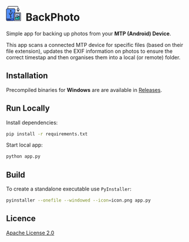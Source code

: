 # <img src="icon.png" height="40"> &nbsp;BackPhoto

Simple app for backing up photos from your **MTP (Android) Device**.

This app scans a connected MTP device for specific files (based on their file extension), updates the EXIF information on photos to ensure the correct timestap and then organises them into a local (or remote) folder.

## Installation

Precompiled binaries for **Windows** are are available in [Releases](https://github.com/jcbyte/backPhoto/releases).

## Run Locally

Install dependencies:

```bash
pip install -r requirements.txt
```

Start local app:

```bash
python app.py
```

## Build

To create a standalone executable use `PyInstaller`:

```bash
pyinstaller --onefile --windowed --icon=icon.png app.py
```

## Licence

[Apache License 2.0](LICENSE)

